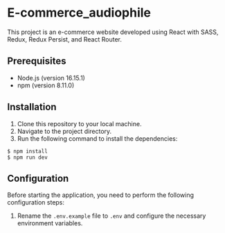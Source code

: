 # E-commerce_audiophile

This project is an e-commerce website developed using React with SASS, Redux, Redux Persist, and React Router.

## Prerequisites

- Node.js (version 16.15.1)
- npm (version 8.11.0)

## Installation

1. Clone this repository to your local machine.
2. Navigate to the project directory.
3. Run the following command to install the dependencies:

```
$ npm install
$ npm run dev
```

## Configuration

Before starting the application, you need to perform the following configuration steps:

1. Rename the `.env.example` file to `.env` and configure the necessary environment variables.
